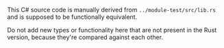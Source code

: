 This C# source code is manually derived from `../module-test/src/lib.rs` and is supposed to be functionally equivalent.

Do not add new types or functionality here that are not present in the Rust version, because they're compared against each other.
